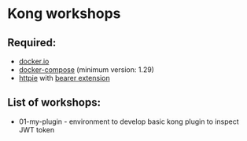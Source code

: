 # Kong workshops

## Required:
- [docker.io](https://docs.docker.com/engine/install/ubuntu/)
- [docker-compose](https://docs.docker.com/compose/install/) (minimum version: 1.29)
- [httpie](https://httpie.io/cli) with [bearer extension](https://pypi.org/project/httpie-bearer-auth/)

## List of workshops:
- 01-my-plugin - environment to develop basic kong plugin to inspect JWT token

